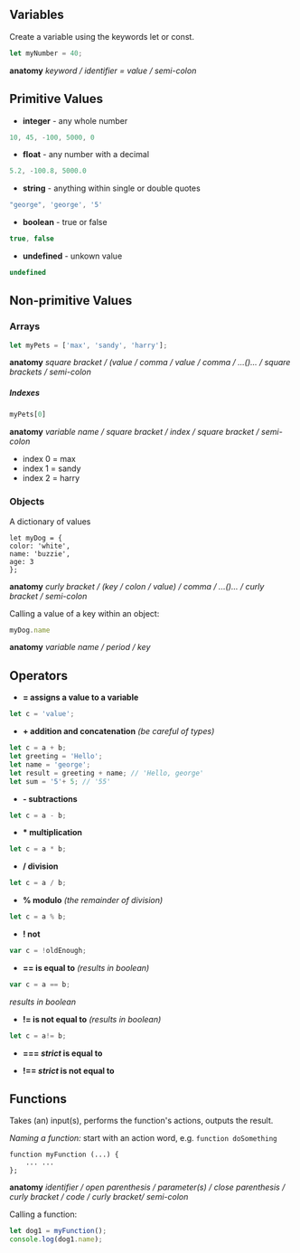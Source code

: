 ## Variables

Create a variable using the keywords let or const.

```javascript
let myNumber = 40;
```

**anatomy** *keyword / identifier = value / semi-colon*


## Primitive Values
* **integer** - any whole number

```javascript
10, 45, -100, 5000, 0
```

* **float** - any number with a decimal

```javascript
5.2, -100.8, 5000.0
```

* **string** - anything within single or double quotes

```javascript
"george", 'george', '5'
```

* **boolean** - true or false

```javascript
true, false
```

* **undefined** - unkown value

```javascript
undefined
```

## Non-primitive Values

### Arrays

```javascript
let myPets = ['max', 'sandy', 'harry'];
```

**anatomy** *square bracket / (value / comma / value / comma / ...()... / square brackets / semi-colon*

##### Indexes

```javascript
myPets[0]
```

**anatomy** *variable name / square bracket / index / square bracket / semi-colon*

* index 0 = max
* index 1 = sandy
* index 2 = harry

### Objects

A dictionary of values

```
let myDog = {
color: 'white',
name: 'buzzie',
age: 3
};
```
**anatomy** *curly bracket / (key / colon / value) / comma / ...()... / curly bracket / semi-colon*

Calling a value of a key within an object:

```javascript
myDog.name
```

**anatomy** *variable name / period / key*

## Operators

* **= assigns a value to a variable**

```javascript
let c = 'value';
```

* **+ addition and concatenation** *(be careful of types)* 

```javascript
let c = a + b;
let greeting = 'Hello';
let name = 'george';
let result = greeting + name; // 'Hello, george'
let sum = '5'+ 5; // '55'
```

* **- subtractions**

```javascript
let c = a - b;
```

* __* multiplication__

```javascript
let c = a * b;
```

* **/ division**

```javascript
let c = a / b;
```

* **% modulo** *(the remainder of division)*

```javascript
let c = a % b;
```

* **! not**

```javascript
var c = !oldEnough;
```

* **== is equal to** *(results in boolean)*

```javascript
var c = a == b;
```

*results in boolean*

* **!= is not equal to** *(results in boolean)*

```javascript
let c = a!= b;
```

* **=== *strict* is equal to**

* **!== *strict* is not equal to**

## Functions

Takes (an) input(s), performs the function's actions, outputs the result.

*Naming a function:* start with an action word, e.g. `function doSomething`

```javascipt
function myFunction (...) {
	... ...
};
```

**anatomy** *identifier / open parenthesis / parameter(s) / close parenthesis / curly bracket / code / curly bracket/ semi-colon*

Calling a function:

```javascript
let dog1 = myFunction();
console.log(dog1.name);
```

